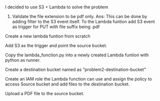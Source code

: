 I decided to use S3 + Lambda to solve the problem

1. Validate the file extension to be pdf only. 
Ans: This can be done by adding filter to the S3 event itself. To the Lambda funtion add S3 event as trigger for PUT with file suffix being .pdf

Create a new lambda funtion from scratch

Add S3 as the trigger and point the source bucket.

Copy the lambda_function.py into a newly created Lambda funtion with python as runner.

Create a destination bucket named as "problem2-destination-bucket"

Create an IAM role the Lambda function can use and assign the policy to access Source bucket and add files to the destination bucket.

Upload a PDF file to the source bucket. 
